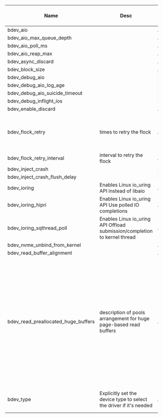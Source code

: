 | Name | Desc | Level | Type | non-Daemon Default | Daemon Default | Min | Max | Valid Values | verbatim | See also | Flags | Services | Validator | Long Desc | Tags |
| --- | --- | --- | --- | --- | --- | --- | --- | --- | --- | --- | --- | --- | --- | --- | --- |
| <span id="SP_bdev_aio">bdev_aio</span> |   | Advanced | Bool | True |  |  |  |  |  |  |  |  |  |  |  |
| <span id="SP_bdev_aio_max_queue_depth">bdev_aio_max_queue_depth</span> |   | Advanced | Int | 1024 |  |  |  |  |  |  |  |  |  |  |  |
| <span id="SP_bdev_aio_poll_ms">bdev_aio_poll_ms</span> |   | Advanced | Int | 250 |  |  |  |  |  |  |  |  |  |  |  |
| <span id="SP_bdev_aio_reap_max">bdev_aio_reap_max</span> |   | Advanced | Int | 16 |  |  |  |  |  |  |  |  |  |  |  |
| <span id="SP_bdev_async_discard">bdev_async_discard</span> |   | Advanced | Bool | False |  |  |  |  |  |  |  |  |  |  |  |
| <span id="SP_bdev_block_size">bdev_block_size</span> |   | Advanced | Size | 4_K |  |  |  |  |  |  |  |  |  |  |  |
| <span id="SP_bdev_debug_aio">bdev_debug_aio</span> |   | Dev | Bool | False |  |  |  |  |  |  |  |  |  |  |  |
| <span id="SP_bdev_debug_aio_log_age">bdev_debug_aio_log_age</span> |   | Dev | Float | 5 |  |  |  |  |  |  |  |  |  |  |  |
| <span id="SP_bdev_debug_aio_suicide_timeout">bdev_debug_aio_suicide_timeout</span> |   | Dev | Float | 1_min |  |  |  |  |  |  |  |  |  |  |  |
| <span id="SP_bdev_debug_inflight_ios">bdev_debug_inflight_ios</span> |   | Dev | Bool | False |  |  |  |  |  |  |  |  |  |  |  |
| <span id="SP_bdev_enable_discard">bdev_enable_discard</span> |   | Advanced | Bool | False |  |  |  |  |  |  |  |  |  |  |  |
| <span id="SP_bdev_flock_retry">bdev_flock_retry</span> |  times to retry the flock | Advanced | Uint | 3 |  |  |  |  |  |  |  |  |  | The number of times to retry on getting the block device lock. Programs such as systemd-udevd may compete with Ceph for this lock. 0 means 'unlimited'. |  |
| <span id="SP_bdev_flock_retry_interval">bdev_flock_retry_interval</span> |  interval to retry the flock | Advanced | Float | 0.1 |  |  |  |  |  |  |  |  |  |  |  |
| <span id="SP_bdev_inject_crash">bdev_inject_crash</span> |   | Dev | Int | 0 |  |  |  |  |  |  |  |  |  |  |  |
| <span id="SP_bdev_inject_crash_flush_delay">bdev_inject_crash_flush_delay</span> |   | Dev | Int | 2 |  |  |  |  |  |  |  |  |  |  |  |
| <span id="SP_bdev_ioring">bdev_ioring</span> |  Enables Linux io_uring API instead of libaio | Advanced | Bool | False |  |  |  |  |  |  |  |  |  |  |  |
| <span id="SP_bdev_ioring_hipri">bdev_ioring_hipri</span> |  Enables Linux io_uring API Use polled IO completions | Advanced | Bool | False |  |  |  |  |  |  |  |  |  |  |  |
| <span id="SP_bdev_ioring_sqthread_poll">bdev_ioring_sqthread_poll</span> |  Enables Linux io_uring API Offload submission/completion to kernel thread | Advanced | Bool | False |  |  |  |  |  |  |  |  |  |  |  |
| <span id="SP_bdev_nvme_unbind_from_kernel">bdev_nvme_unbind_from_kernel</span> |   | Advanced | Bool | False |  |  |  |  |  |  |  |  |  |  |  |
| <span id="SP_bdev_read_buffer_alignment">bdev_read_buffer_alignment</span> |   | Advanced | Size | 4_K |  |  |  |  |  |  |  |  |  |  |  |
| <span id="SP_bdev_read_preallocated_huge_buffers">bdev_read_preallocated_huge_buffers</span> |  description of pools arrangement for huge page-based read buffers | Advanced | Str |  |  |  |  |  |  | [[bluestore_max_blob_size](global/bluestore.md#SP_bluestore_max_blob_size)] |  |  |  | Arrangement of preallocated, huge pages-based pools for reading from a KernelDevice. Applied to minimize size of scatter-gather lists sent to NICs. Targets really  big buffers (>= 2 or 4 MBs). Keep in mind the system must be configured accordingly (see /proc/sys/vm/nr_hugepages). Otherwise the OSD wil fail early. Beware BlueStore, by default, stores large chunks across many smaller blobs. Increasing bluestore_max_blob_size changes that, and thus allows the data to be read back into small number of huge page-backed buffers. |  |
| <span id="SP_bdev_type">bdev_type</span> |  Explicitly set the device type to select the driver if it's needed | Advanced | Str |  |  |  |  | ["aio", "spdk", "pmem", "hm_smr"] |  |  |  |  |  |  |  |

